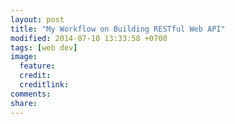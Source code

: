 ```yaml
---
layout: post
title: "My Workflow on Building RESTful Web API"
modified: 2014-07-10 13:33:58 +0700
tags: [web dev]
image:
  feature: 
  credit: 
  creditlink: 
comments: 
share: 
---
```

